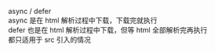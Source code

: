 async / defer  
async 是在 html 解析过程中下载，下载完就执行  
defer 也是在 html 解析过程中下载，但等 html 全部解析完再执行  
都只适用于 src 引入的情况